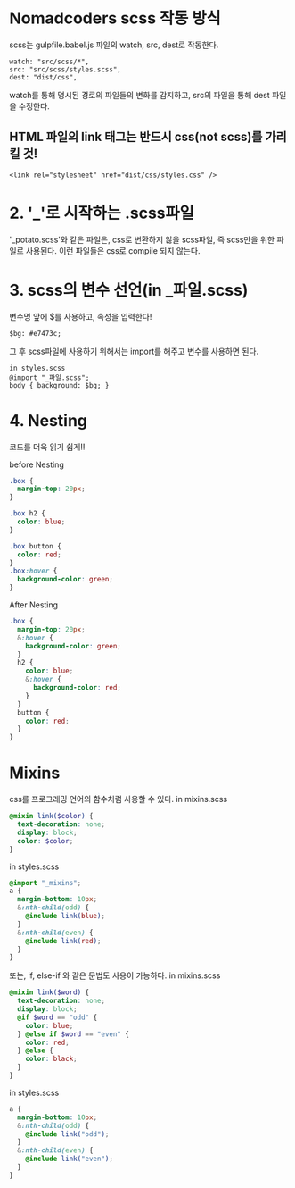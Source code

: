 # Nomadcoders scss 작동 방식

scss는 gulpfile.babel.js 파일의 watch, src, dest로 작동한다.

```
watch: "src/scss/*",
src: "src/scss/styles.scss",
dest: "dist/css",
```

watch를 통해 명시된 경로의 파일들의 변화를 감지하고, src의 파일을 통해 dest 파일을 수정한다.

## HTML 파일의 link 태그는 반드시 css(not scss)를 가리킬 것!

```
<link rel="stylesheet" href="dist/css/styles.css" />
```

# 2. '\_'로 시작하는 .scss파일

'\_potato.scss'와 같은 파일은, css로 변환하지 않을 scss파일, 즉 scss만을 위한 파일로 사용된다.
이런 파일들은 css로 compile 되지 않는다.

# 3. scss의 변수 선언(in \_파일.scss)

변수명 앞에 $를 사용하고, 속성을 입력한다!

```
$bg: #e7473c;
```

그 후 scss파일에 사용하기 위해서는 import를 해주고 변수를 사용하면 된다.

```
in styles.scss
@import "_파일.scss";
body { background: $bg; }
```

# 4. Nesting

코드를 더욱 읽기 쉽게!!

before Nesting

```css
.box {
  margin-top: 20px;
}

.box h2 {
  color: blue;
}

.box button {
  color: red;
}
.box:hover {
  background-color: green;
}
```

After Nesting

```scss
.box {
  margin-top: 20px;
  &:hover {
    background-color: green;
  }
  h2 {
    color: blue;
    &:hover {
      background-color: red;
    }
  }
  button {
    color: red;
  }
}
```

# Mixins

css를 프로그래밍 언어의 함수처럼 사용할 수 있다.
in mixins.scss

```scss
@mixin link($color) {
  text-decoration: none;
  display: block;
  color: $color;
}
```

in styles.scss

```scss
@import "_mixins";
a {
  margin-bottom: 10px;
  &:nth-child(odd) {
    @include link(blue);
  }
  &:nth-child(even) {
    @include link(red);
  }
}
```

또는, if, else-if 와 같은 문법도 사용이 가능하다.
in mixins.scss

```scss
@mixin link($word) {
  text-decoration: none;
  display: block;
  @if $word == "odd" {
    color: blue;
  } @else if $word == "even" {
    color: red;
  } @else {
    color: black;
  }
}
```

in styles.scss

```scss
a {
  margin-bottom: 10px;
  &:nth-child(odd) {
    @include link("odd");
  }
  &:nth-child(even) {
    @include link("even");
  }
}
```
